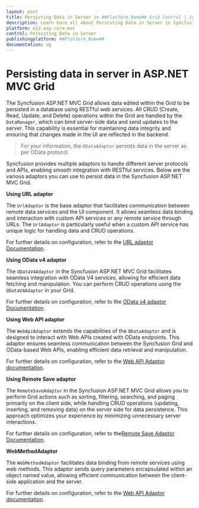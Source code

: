 ```yaml
---
layout: post
title: Persisting Data in Server in ##Platform_Name## Grid Control | Syncfusion
description: Learn here all about Persisting Data in Server in Syncfusion ##Platform_Name## Grid component of Syncfusion Essential JS 2 and more.
platform: ej2-asp-core-mvc
control: Persisting Data in Server
publishingplatform: ##Platform_Name##
documentation: ug
---
```


# Persisting data in server in ASP.NET MVC Grid

The Syncfusion ASP.NET MVC Grid allows data edited within the Grid to be persisted in a database using RESTful web services. All CRUD (Create, Read, Update, and Delete) operations within the Grid are handled by the `DataManager`, which can bind server-side data and send updates to the server. This capability is essential for maintaining data integrity and ensuring that changes made in the UI are reflected in the backend.

> For your information, the `ODataAdaptor` persists data in the server as per OData protocol.

Syncfusion provides multiple adaptors to handle different server protocols and APIs, enabling smooth integration with RESTful services. Below are the various adaptors you can use to persist data in the Syncfusion ASP.NET MVC Grid.

**Using URL adaptor**

The `UrlAdaptor` is the base adaptor that facilitates communication between remote data services and the UI component. It allows seamless data binding and interaction with custom API services or any remote service through URLs. The `UrlAdaptor` is particularly useful when a custom API service has unique logic for handling data and CRUD operations. 

For further details on configuration, refer to the [URL adaptor Documentation]( https://ej2.syncfusion.com/aspnetmvc/documentation/grid/connecting-to-adaptors/url-adaptor).

**Using OData v4 adaptor**

The `ODataV4Adaptor` in the Syncfusion ASP.NET MVC Grid facilitates seamless integration with OData V4 services, allowing for efficient data fetching and manipulation. You can perform CRUD operations using the `ODataV4Adaptor` in your Grid.

For further details on configuration, refer to the [OData v4 adaptor Documentation]( https://ej2.syncfusion.com/aspnetmvc/documentation/grid/connecting-to-adaptors/odatav4-adaptor).

**Using Web API adaptor**

The `WebApiAdaptor` extends the capabilities of the `ODataAdaptor` and is designed to interact with Web APIs created with OData endpoints. This adaptor ensures seamless communication between the Syncfusion Grid and OData-based Web APIs, enabling efficient data retrieval and manipulation. 

For further details on configuration, refer to the [Web API Adaptor documentation]( https://ej2.syncfusion.com/aspnetmvc/documentation/grid/connecting-to-adaptors/web-api-adaptor).

**Using Remote Save adaptor**

The `RemoteSaveAdaptor` in the Syncfusion ASP.NET MVC Grid allows you to perform Grid actions such as sorting, filtering, searching, and paging primarily on the client side, while handling CRUD operations (updating, inserting, and removing data) on the server side for data persistence. This approach optimizes your experience by minimizing unnecessary server interactions.

For further details on configuration, refer to the[Remote Save Adaptor Documentation]( https://ej2.syncfusion.com/aspnetmvc/documentation/grid/connecting-to-adaptors/remote-save-adaptor).

**WebMethodAdaptor**

The `WebMethodAdaptor` facilitates data binding from remote services using web methods. This adaptor sends query parameters encapsulated within an object named value, allowing efficient communication between the client-side application and the server.

For further details on configuration, refer to the [Web API Adaptor documentation](https://ej2.syncfusion.com/aspnetmvc/documentation/grid/connecting-to-adaptors/web-method-adaptor).